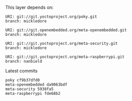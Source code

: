 This layer depends on:

    URI: git://git.yoctoproject.org/poky.git
    branch: mickledore

    URI: git://git.openembedded.org/meta-openembedded.git
    branch: mickledore

    URI: git://git.yoctoproject.org/meta-security.git
    branch: mickledore

    URI: git://git.yoctoproject.org/meta-raspberrypi.git
    branch: nanbield

Latest commits

    poky cf9b37dfd0
    meta-openembedded da9063bdf
    meta-security 5938fa5
    meta-raspberrypi fde68b2
